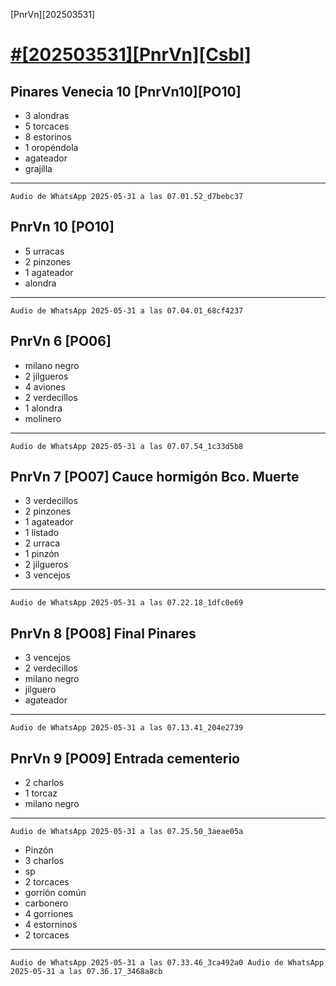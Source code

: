 [PnrVn][202503531]
<!--MODELO
# [#[20250418] [Vstb]](https://drive.google.com/drive/folders/1QmPpMglHaVGhmEvUFD5_p6lZT1EqGVr4?usp=drive_link)

## Vistabella 1 [Vstb1]
## Casablanca 1 [Csbl1][PO01]

- 3 pardillos
- 2 rabilargas
- 1 alondra
- 2 trigueros
- 1 ruiseñor
----
`Audio de WhatsApp 2025-04-18 a las 09.01.44_880c65dd.waptt`

Val cultivada junto con almedrales y viñedos alternando con monte de suelo esquelético de caliza con ontina D, aliaga C, y retama A, y rosales A, en zonas más húmedas, astrágalos, jarilla-->


# [#[202503531][PnrVn][Csbl]](pte.drive)

## Pinares Venecia 10 [PnrVn10][PO10]
- 3 alondras
- 5 torcaces
- 8 estorinos 
- 1 oropéndola
- agateador
- grajilla

----
`Audio de WhatsApp 2025-05-31 a las 07.01.52_d7bebc37`

## PnrVn 10 [PO10]
- 5 urracas
- 2 pinzones
- 1 agateador
- alondra

----
`Audio de WhatsApp 2025-05-31 a las 07.04.01_68cf4237`

## PnrVn 6 [PO06]
- milano negro
- 2 jilgueros
- 4 aviones 
- 2 verdecillos
- 1 alondra
- molinero
----
`Audio de WhatsApp 2025-05-31 a las 07.07.54_1c33d5b8`


## PnrVn 7 [PO07] Cauce hormigón Bco. Muerte
- 3 verdecillos
- 2 pinzones 
- 1 agateador
- 1 listado
- 2 urraca
- 1 pinzón
- 2 jilgueros
- 3 vencejos


----
`Audio de WhatsApp 2025-05-31 a las 07.22.18_1dfc0e69`

## PnrVn 8 [PO08] Final Pinares
- 3 vencejos
- 2 verdecillos
- milano negro
- jilguero
- agateador
----
`Audio de WhatsApp 2025-05-31 a las 07.13.41_204e2739`

## PnrVn 9 [PO09] Entrada cementerio

- 2 charlos
- 1 torcaz
- milano negro

----
`Audio de WhatsApp 2025-05-31 a las 07.25.50_3aeae05a`

- Pinzón
- 3 charlos
- sp
- 2 torcaces
- gorrión común
- carbonero
- 4 gorriones
- 4 estorninos
- 2 torcaces
----
`Audio de WhatsApp 2025-05-31 a las 07.33.46_3ca492a0 Audio de WhatsApp 2025-05-31 a las 07.36.17_3468a8cb`